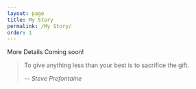 ```yaml
---
layout: page
title: My Story
permalink: /My Story/
order: 1
---
```

More Details Coming soon!

> To give anything less than your best is to sacrifice the gift.
> 
> <cite>-- Steve Prefontaine</cite> 

